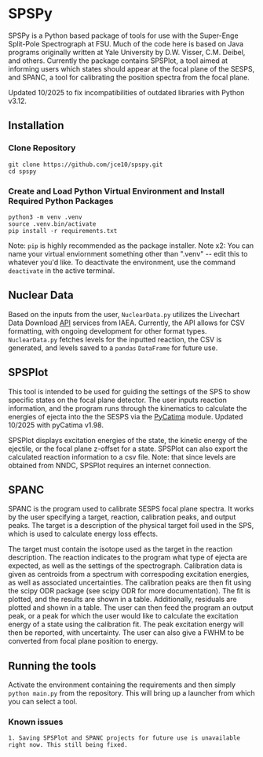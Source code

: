 # SPSPy
SPSPy is a Python based package of tools for use with the Super-Enge Split-Pole Spectrograph at FSU. Much of the code here is based on Java programs originally written at Yale University by D.W. Visser, C.M. Deibel, and others. Currently the package contains SPSPlot, a tool aimed at informing users which states should appear at the focal plane of the SESPS, and SPANC, a tool for calibrating the position spectra from the focal plane.

Updated 10/2025 to fix incompatibilities of outdated libraries with Python v3.12.

## Installation
### Clone Repository 
	git clone https://github.com/jce10/spspy.git
	cd spspy
### Create and Load Python Virtual Environment and Install Required Python Packages
	python3 -m venv .venv
	source .venv.bin/activate
	pip install -r requirements.txt
Note: `pip` is highly recommended as the package installer. 
Note x2: You can name your virtual enviornment something other than ".venv" -- edit this to whatever you'd like. To deactivate the environment, use the command `deactivate` in the active terminal. 

## Nuclear Data
Based on the inputs from the user, `NuclearData.py` utilizes the Livechart Data Download [API](https://www-nds.iaea.org/relnsd/vcharthtml/api_v0_guide.html) services from IAEA. Currently, the API allows for CSV formatting, with ongoing development for other format types. `NuclearData.py` fetches levels for the inputted reaction, the CSV is generated, and levels saved to a `pandas` `DataFrame` for future use. 

## SPSPlot
This tool is intended to be used for guiding the settings of the SPS to show specific states on the focal plane detector. The user inputs reaction information, and the program runs through the kinematics to calculate the energies of ejecta into the the SESPS via the [PyCatima](https://github.com/hrosiak/pycatima) module. Updated 10/2025 with pyCatima v1.98. 

SPSPlot displays excitation energies of the state, the kinetic energy of the ejectile, or the focal plane z-offset for a state. SPSPlot can also export the calculated reaction information to a csv file. 
Note: that since levels are obtained from NNDC, SPSPlot requires an internet connection.

## SPANC
SPANC is the program used to calibrate SESPS focal plane spectra. It works by the user specifying a target, reaction, calibration peaks, and output peaks. The target is a description of the physical target foil used in the SPS, which is used to calculate energy loss effects. 

The target must contain the isotope used as the target in the reaction description. The reaction indicates to the program what type of ejecta are expected, as well as the settings of the spectrograph. Calibration data is given as centroids from a spectrum with correspoding excitation energies, as well as associated uncertainties. The calibration peaks are then fit using the scipy ODR package (see scipy ODR for more documentation). The fit is plotted, and the results are shown in a table. Additionally, residuals are plotted and shown in a table. The user can then feed the program an output peak, or a peak for which the user would like to calculate the excitation energy of a state using the calibration fit. The peak excitation energy will then be reported, with uncertainty. The user can also give a FWHM to be converted from focal plane position to energy. 


## Running the tools
Activate the environment containing the requirements and then simply `python main.py` from the repository. This will bring up a launcher from which you can select a tool.

### Known issues
	1. Saving SPSPlot and SPANC projects for future use is unavailable right now. This still being fixed. 
